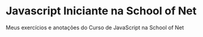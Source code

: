 # Javascript Iniciante na School of Net
 Meus exercícios e anotações do Curso de JavaScript na School of Net
